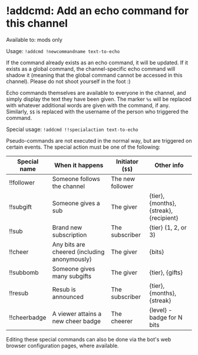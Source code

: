 # !addcmd: Add an echo command for this channel

Available to: mods only

Usage: `!addcmd !newcommandname text-to-echo`

If the command already exists as an echo command, it will be updated. If it
exists as a global command, the channel-specific echo command will shadow it
(meaning that the global command cannot be accessed in this channel). Please
do not shoot yourself in the foot :)

Echo commands themselves are available to everyone in the channel, and simply
display the text they have been given. The marker `%s` will be replaced with
whatever additional words are given with the command, if any. Similarly, `$$`
is replaced with the username of the person who triggered the command.

Special usage: `!addcmd !!specialaction text-to-echo`

Pseudo-commands are not executed in the normal way, but are triggered on
certain events. The special action must be one of the following:

Special name | When it happens             | Initiator (`$$`) | Other info
-------------|-----------------------------|------------------|-------------
!!follower | Someone follows the channel | The new follower | 
!!subgift | Someone gives a sub | The giver | {tier}, {months}, {streak}, {recipient}
!!sub | Brand new subscription | The subscriber | {tier} (1, 2, or 3)
!!cheer | Any bits are cheered (including anonymously) | The giver | {bits}
!!subbomb | Someone gives many subgifts | The giver | {tier}, {gifts}
!!resub | Resub is announced | The subscriber | {tier}, {months}, {streak}
!!cheerbadge | A viewer attains a new cheer badge | The cheerer | {level} - badge for N bits


Editing these special commands can also be done via the bot's web browser
configuration pages, where available.

